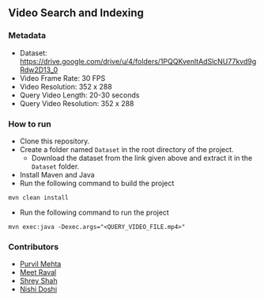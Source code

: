 ## Video Search and Indexing

### Metadata
* Dataset: https://drive.google.com/drive/u/4/folders/1PQQKvenltAdSlcNU77kvd9gRdw2D13_0
* Video Frame Rate: 30 FPS
* Video Resolution: 352 x 288
* Query Video Length: 20-30 seconds
* Query Video Resolution: 352 x 288

### How to run
* Clone this repository. 
* Create a folder named `Dataset` in the root directory of the project. 
  * Download the dataset from the link given above and extract it in the `Dataset` folder.
* Install Maven and Java
* Run the following command to build the project
```
mvn clean install
```
* Run the following command to run the project
```
mvn exec:java -Dexec.args="<QUERY_VIDEO_FILE.mp4>"
```

### Contributors
* [Purvil Mehta](https://github.com/purvilmehta06)
* [Meet Raval](https://github.com/meet-2719)
* [Shrey Shah](https://github.com/shreyshah97)
* [Nishi Doshi](https://github.com/nishi1612)